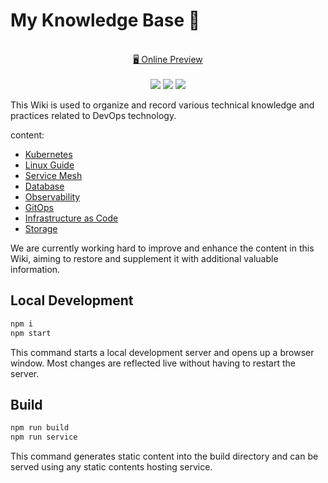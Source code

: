 # My Knowledge Base 🎉

<p align="center">
<br>
<a href="https://cloudnative.love">🖥 Online Preview</a>
<br><br> 
<a href="https://vercel.com/new/clone?repository-url=https://github.com/SJFCS/cloudnative.love/tree/main&project-name=cloudnative.love&repo-name=cloudnative.love" rel="nofollow"><img src="https://vercel.com/button"></a>
<a href="https://app.netlify.com/start/deploy?repository=https://github.com/SJFCS/cloudnative.love" rel="nofollow"><img src="https://www.netlify.com/img/deploy/button.svg"></a>
<a href="https://stackblitz.com/github/SJFCS/cloudnative.love" rel="nofollow"><img src="https://developer.stackblitz.com/img/open_in_stackblitz.svg"></a>
</p>

This Wiki is used to organize and record various technical knowledge and practices related to DevOps technology.

content:

- [Kubernetes](docs/01-Kubernetes)
- [Linux Guide](docs/02-Linux-Guide)
- [Service Mesh](docs/03-Service-Mesh)
- [Database](docs/04-Database)
- [Observability](docs/05-Observability)
- [GitOps](docs/06-GitOps)
- [Infrastructure as Code](docs/07-Infrastructure-as-Code)
- [Storage](docs/08-Storage)

We are currently working hard to improve and enhance the content in this Wiki, aiming to restore and supplement it with additional valuable information.

## Local Development

```bash
npm i
npm start

```

This command starts a local development server and opens up a browser window. Most changes are reflected live without having to restart the server.

## Build

```bash
npm run build
npm run service
```

This command generates static content into the build directory and can be served using any static contents hosting service.
